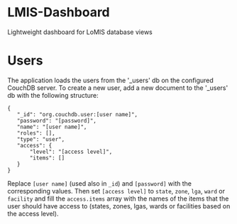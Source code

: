 LMIS-Dashboard
==============

Lightweight dashboard for LoMIS database views

Users
=====

The application loads the users from the '_users' db on the configured CouchDB server. To create a new user, add a new
document to the '_users' db with the following structure:

```
{
   "_id": "org.couchdb.user:[user name]",
   "password": "[password]",
   "name": "[user name]",
   "roles": [],
   "type": "user",
   "access": {
       "level": "[access level]",
       "items": []
   }
}
```

Replace `[user name]` (used also in `_id`) and `[password]` with the corresponding values. Then set `[access level]` to
`state`, `zone`, `lga`, `ward` or `facility` and fill the `access.items` array with the names of the items that the user
should have access to (states, zones, lgas, wards or facilities based on the access level).
